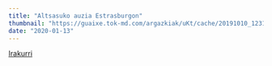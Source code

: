 ```yaml
---
title: "Altsasuko auzia Estrasburgon"
thumbnail: "https://guaixe.tok-md.com/argazkiak/uKt/cache/20191010_123124_tokikom_1200x675.jpghttps://guaixe.eus/altsasu/1610540465670-altsasuko-auzia-estrasburgon"
date: "2020-01-13"
---
```

[Irakurri](https://guaixe.eus/altsasu/1610540465670-altsasuko-auzia-estrasburgon)
